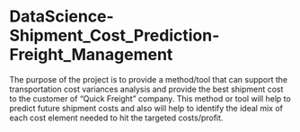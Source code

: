 # DataScience-Shipment_Cost_Prediction-Freight_Management
The purpose of the project is to provide a method/tool that can support the transportation cost variances analysis and provide the best shipment cost to the customer of “Quick Freight” company. This method or tool will help to predict future shipment costs and also will help to identify the ideal mix of each cost element needed to hit the targeted costs/profit. 
